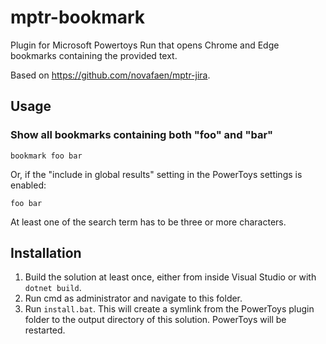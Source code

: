# mptr-bookmark

Plugin for Microsoft Powertoys Run that opens Chrome and Edge bookmarks containing the provided text.

Based on https://github.com/novafaen/mptr-jira.

## Usage

### Show all bookmarks containing both "foo" and "bar"

`bookmark foo bar`

Or, if the "include in global results" setting in the PowerToys settings is enabled:

`foo bar`

At least one of the search term has to be three or more characters.

## Installation

1. Build the solution at least once, either from inside Visual Studio or with `dotnet build`.
2. Run cmd as administrator and navigate to this folder.
3. Run `install.bat`. This will create a symlink from the PowerToys plugin folder to 
   the output directory of this solution. PowerToys will be restarted.
